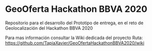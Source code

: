 # GeoOferta Hackathon BBVA 2020
Repositorio para el desarrollo del Prototipo de entrega, en el reto de Geolocalización del Hackathon BBVA 2020

Para mas información consultar la Wiki dedicada del proyecto
Ruta: https://github.com/TapiaXavier/GeoOfertaHackathonBBVA2020/wiki
